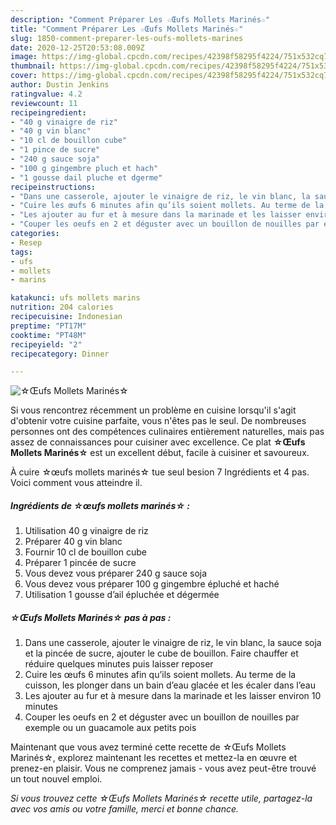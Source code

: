```yaml
---
description: "Comment Préparer Les ☆Œufs Mollets Marinés☆"
title: "Comment Préparer Les ☆Œufs Mollets Marinés☆"
slug: 1850-comment-preparer-les-oufs-mollets-marines
date: 2020-12-25T20:53:08.009Z
image: https://img-global.cpcdn.com/recipes/42398f58295f4224/751x532cq70/☆oeufs-mollets-marines☆-photo-principale-de-la-recette.jpg
thumbnail: https://img-global.cpcdn.com/recipes/42398f58295f4224/751x532cq70/☆oeufs-mollets-marines☆-photo-principale-de-la-recette.jpg
cover: https://img-global.cpcdn.com/recipes/42398f58295f4224/751x532cq70/☆oeufs-mollets-marines☆-photo-principale-de-la-recette.jpg
author: Dustin Jenkins
ratingvalue: 4.2
reviewcount: 11
recipeingredient:
- "40 g vinaigre de riz"
- "40 g vin blanc"
- "10 cl de bouillon cube"
- "1 pince de sucre"
- "240 g sauce soja"
- "100 g gingembre pluch et hach"
- "1 gousse dail pluche et dgerme"
recipeinstructions:
- "Dans une casserole, ajouter le vinaigre de riz, le vin blanc, la sauce soja et la pincée de sucre, ajouter le cube de bouillon. Faire chauffer et réduire quelques minutes puis laisser reposer"
- "Cuire les œufs 6 minutes afin qu’ils soient mollets. Au terme de la cuisson, les plonger dans un bain d’eau glacée et les écaler dans l’eau"
- "Les ajouter au fur et à mesure dans la marinade et les laisser environ 10 minutes"
- "Couper les oeufs en 2 et déguster avec un bouillon de nouilles par exemple ou un guacamole aux petits pois"
categories:
- Resep
tags:
- ufs
- mollets
- marins

katakunci: ufs mollets marins 
nutrition: 204 calories
recipecuisine: Indonesian
preptime: "PT17M"
cooktime: "PT48M"
recipeyield: "2"
recipecategory: Dinner

---
```



![☆Œufs Mollets Marinés☆](https://img-global.cpcdn.com/recipes/42398f58295f4224/751x532cq70/☆oeufs-mollets-marines☆-photo-principale-de-la-recette.jpg)

Si vous rencontrez récemment un problème en cuisine lorsqu'il s'agit d'obtenir votre cuisine parfaite, vous n'êtes pas le seul. De nombreuses personnes ont des compétences culinaires entièrement naturelles, mais pas assez de connaissances pour cuisiner avec excellence. Ce plat <strong> ☆Œufs Mollets Marinés☆ </strong> est un excellent début, facile à cuisiner et savoureux.

<!--inarticleads1-->

À cuire ☆œufs mollets marinés☆ tue seul besion 7 Ingrédients et 4 pas. Voici comment vous atteindre il.

##### Ingrédients de ☆œufs mollets marinés☆ :

1. Utilisation 40 g vinaigre de riz
1. Préparer 40 g vin blanc
1. Fournir 10 cl de bouillon cube
1. Préparer 1 pincée de sucre
1. Vous devez vous préparer 240 g sauce soja
1. Vous devez vous préparer 100 g gingembre épluché et haché
1. Utilisation 1 gousse d’ail épluchée et dégermée




<!--inarticleads2-->

##### ☆Œufs Mollets Marinés☆ pas à pas :

1. Dans une casserole, ajouter le vinaigre de riz, le vin blanc, la sauce soja et la pincée de sucre, ajouter le cube de bouillon. Faire chauffer et réduire quelques minutes puis laisser reposer
1. Cuire les œufs 6 minutes afin qu’ils soient mollets. Au terme de la cuisson, les plonger dans un bain d’eau glacée et les écaler dans l’eau
1. Les ajouter au fur et à mesure dans la marinade et les laisser environ 10 minutes
1. Couper les oeufs en 2 et déguster avec un bouillon de nouilles par exemple ou un guacamole aux petits pois




<!--inarticleads1-->

<p>
Maintenant que vous avez terminé cette recette de ☆Œufs Mollets Marinés☆, explorez maintenant les recettes et mettez-la en œuvre et prenez-en plaisir. Vous ne comprenez jamais - vous avez peut-être trouvé un tout nouvel emploi.
</p>

<p>
<i>Si vous trouvez cette ☆Œufs Mollets Marinés☆ recette utile, partagez-la avec vos amis ou votre famille, merci et bonne chance.</i>
</p>
